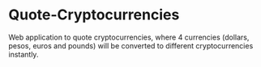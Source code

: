 # Quote-Cryptocurrencies
Web application to quote cryptocurrencies, where 4 currencies (dollars, pesos, euros and pounds) will be converted to different cryptocurrencies instantly.
